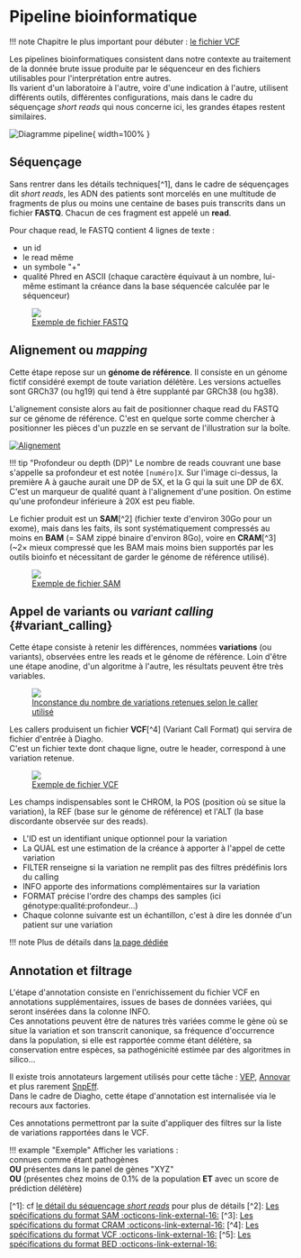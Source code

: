 # Pipeline bioinformatique

!!! note
    Chapitre le plus important pour débuter : [le fichier VCF](#variant_calling)

Les pipelines bioinformatiques consistent dans notre contexte au traitement de la donnée
brute issue produite par le séquenceur en des fichiers utilisables pour l'interprétation
entre autres.\
Ils varient d'un laboratoire à l'autre, voire d'une indication à l'autre, utilisent différents
outils, différentes configurations, mais dans le cadre du séquençage _short reads_ qui nous
concerne ici, les grandes étapes restent similaires.

![Diagramme pipeline](./images/pipeline.svg){ width=100% }

## Séquençage

Sans rentrer dans les détails techniques\[^1\], dans le cadre de séquençages dit _short
reads_, les ADN des patients sont morcelés en une multitude de fragments de plus ou
moins une centaine de bases puis transcrits dans un fichier **FASTQ**. Chacun de ces
fragment est appelé un **read**.

Pour chaque read, le FASTQ contient 4 lignes de texte :

- un id
- le read même
- un symbole "+"
- qualité Phred en ASCII (chaque caractère équivaut à un nombre, lui-même estimant la
  créance dans la base séquencée calculée par le séquenceur)

<a href="/ressources/newcomers/images/fastq.png">
    <figure>
        <img src="/ressources/newcomers/images/fastq.png">
        <figcaption>Exemple de fichier FASTQ</figcaption>
    </figure>
</a>

## Alignement ou _mapping_

Cette étape repose sur un **génome de référence**. Il consiste en un génome fictif
considéré exempt de toute variation délétère. Les versions actuelles sont GRCh37 (ou
hg19) qui tend à être supplanté par GRCh38 (ou hg38).

L'alignement consiste alors au fait de positionner chaque read du FASTQ sur ce génome de
référence. C'est en quelque sorte comme chercher à positionner les pièces d'un puzzle en
se servant de l'illustration sur la boîte.

[![Alignement](./images/mapping.jpg)](./images/mapping.jpg)

!!! tip "Profondeur ou depth (DP)" Le nombre de reads couvrant une base s'appelle sa
profondeur et est notée `[numéro]X`. Sur l'image ci-dessus, la première A à gauche
aurait une DP de 5X, et la G qui la suit une DP de 6X.\
C'est un marqueur de qualité quant à l'alignement d'une position. On estime qu'une profondeur
inférieure à 20X est peu fiable.

Le fichier produit est un **SAM**\[^2\] (fichier texte d'environ 30Go pour un exome),
mais dans les faits, ils sont systématiquement compressés au moins en **BAM** (= SAM
zippé binaire d'environ 8Go), voire en **CRAM**\[^3\] (~2× mieux compressé que les BAM
mais moins bien supportés par les outils bioinfo et nécessitant de garder le génome de
référence utilisé).

<a href="/ressources/newcomers/images/sam.jpg">
    <figure>
        <img src="/ressources/newcomers/images/sam.jpg">
        <figcaption>Exemple de fichier SAM</figcaption>
    </figure>
</a>

## Appel de variants ou _variant calling_ {#variant_calling}

Cette étape consiste à retenir les différences, nommées **variations** (ou variants),
observées entre les reads et le génome de référence. Loin d'être une étape anodine, d'un
algoritme à l'autre, les résultats peuvent être très variables.

<a href="/ressources/newcomers/images/callingdiff.jpg">
    <figure>
        <img src="/ressources/newcomers/images/callingdiff.jpg" style="max-width: 400px">
        <figcaption>Inconstance du nombre de variations retenues selon le caller utilisé</figcaption>
    </figure>
</a>

Les callers produisent un fichier **VCF**\[^4\] (Variant Call Format) qui servira de
fichier d'entrée à Diagho.\
C'est un fichier texte dont chaque ligne, outre le header, correspond à une variation retenue.

<a href="/ressources/newcomers/images/vcf.jpg">
    <figure>
        <img src="/ressources/newcomers/images/vcf.jpg">
        <figcaption>Exemple de fichier VCF</figcaption>
    </figure>
</a>

Les champs indispensables sont le CHROM, la POS (position où se situe la variation), la
REF (base sur le génome de référence) et l'ALT (la base discordante observée sur des
reads).

- L'ID est un identifiant unique optionnel pour la variation
- La QUAL est une estimation de la créance à apporter à l'appel de cette variation
- FILTER renseigne si la variation ne remplit pas des filtres prédéfinis lors du calling
- INFO apporte des informations complémentaires sur la variation
- FORMAT précise l'ordre des champs des samples (ici génotype:qualité:profondeur…)
- Chaque colonne suivante est un échantillon, c'est à dire les donnée d'un patient sur
  une variation

!!! note
    Plus de détails dans [la page dédiée](/ressources/bioinformatics/vcf)

## Annotation et filtrage

L'étape d'annotation consiste en l'enrichissement du fichier VCF en annotations
supplémentaires, issues de bases de données variées, qui seront insérées dans la colonne
INFO.\
Ces annotations peuvent être de natures très variées comme le gène où se situe la variation
et son transcrit canonique, sa fréquence d'occurrence dans la population, si elle est rapportée
comme étant délétère, sa conservation entre espèces, sa pathogénicité estimée par des algoritmes
in silico…

Il existe trois annotateurs largement utilisés pour cette tâche :
[VEP](https://www.ensembl.org/info/docs/tools/vep/index.html),
[Annovar](https://annovar.openbioinformatics.org/en/latest/) et plus rarement
[SnpEff](https://pcingola.github.io/SnpEff/).\
Dans le cadre de Diagho, cette étape d'annotation est internalisée via le recours aux factories.

Ces annotations permettront par la suite d'appliquer des filtres sur la liste de
variations rapportées dans le VCF.

!!! example "Exemple" Afficher les variations :\
connues comme étant pathogènes\
**OU** présentes dans le panel de gènes "XYZ"\
**OU** (présentes chez moins de 0.1% de la population **ET** avec un score de prédiction
délétère)

\[^1\]: cf [le détail du séquençage _short reads_](./sequencing.md) pour plus de détails
\[^2\]:
[Les spécifications du format SAM :octicons-link-external-16:](https://samtools.github.io/hts-specs/SAMv1.pdf)
\[^3\]:
[Les spécifications du format CRAM :octicons-link-external-16:](https://samtools.github.io/hts-specs/CRAMv3.pdf)
\[^4\]:
[Les spécifications du format VCF :octicons-link-external-16:](https://samtools.github.io/hts-specs/VCFv4.4.pdf)
\[^5\]:
[Les spécifications du format BED :octicons-link-external-16:](https://samtools.github.io/hts-specs/BEDv1.pdf)
